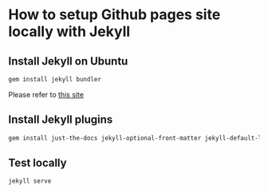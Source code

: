 # How to setup Github pages site locally with Jekyll

## Install Jekyll on Ubuntu

``` bash
gem install jekyll bundler
```

Please refer to [this site](https://jekyllrb.com/docs/installation/ubuntu/)

## Install Jekyll plugins

``` bash
gem install just-the-docs jekyll-optional-front-matter jekyll-default-layout jekyll-titles-from-headings jekyll-readme-index jekyll-relative-links
```

## Test locally

``` bash
jekyll serve
```
